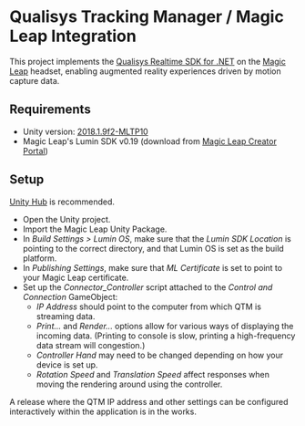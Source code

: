 # Qualisys Tracking Manager / Magic Leap Integration

This project implements the [Qualisys Realtime SDK for .NET](https://github.com/qualisys/RTClientSDK.Net) on the [Magic Leap](https://www.magicleap.com/) headset, enabling augmented reality experiences driven by motion capture data.

## Requirements

- Unity version: [2018.1.9f2-MLTP10](https://unity3d.com/partners/magicleap)
- Magic Leap's Lumin SDK v0.19 (download from [Magic Leap Creator Portal](https://creator.magicleap.com))

## Setup

[Unity Hub](https://docs.unity3d.com/Manual/GettingStartedUnityHub.html) is recommended.

- Open the Unity project.
- Import the Magic Leap Unity Package. 
- In *Build Settings > Lumin OS*, make sure that the *Lumin SDK Location* is pointing to the correct directory, and that Lumin OS is set as the build platform.
- In *Publishing Settings*, make sure that *ML Certificate* is set to point to your Magic Leap certificate.
- Set up the *Connector_Controller* script attached to the *Control and Connection* GameObject:
    - *IP Address* should point to the computer from which QTM is streaming data.
    - *Print...* and *Render...* options allow for various ways of displaying the incoming data. (Printing to console is slow, printing a high-frequency data stream will congestion.)
    - *Controller Hand* may need to be changed depending on how your device is set up.
    - *Rotation Speed* and *Translation Speed* affect responses when moving the rendering around using the controller.

A release where the QTM IP address and other settings can be configured interactively within the application is in the works.